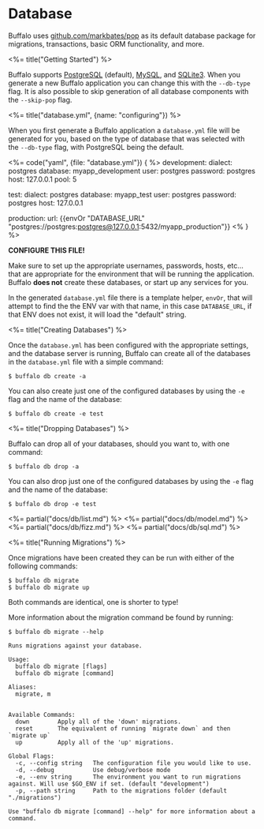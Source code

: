 # Database

Buffalo uses [github.com/markbates/pop](https://github.com/markbates/pop) as its default database package for migrations, transactions, basic ORM functionality, and more.

<%= title("Getting Started") %>

Buffalo supports [PostgreSQL](https://www.postgresql.org/) (default), [MySQL](https://www.mysql.com/), and [SQLite3](https://sqlite.org/). When you generate a new Buffalo application you can change this with the `--db-type` flag. It is also possible to skip generation of all database components with the `--skip-pop` flag.

<%= title("database.yml", {name: "configuring"}) %>

When you first generate a Buffalo application a `database.yml` file will be generated for you, based on the type of database that was selected with the `--db-type` flag, with PostgreSQL being the default.

<%= code("yaml", {file: "database.yml"}) { %>
development:
  dialect: postgres
  database: myapp_development
  user: postgres
  password: postgres
  host: 127.0.0.1
  pool: 5

test:
  dialect: postgres
  database: myapp_test
  user: postgres
  password: postgres
  host: 127.0.0.1

production:
  url: {{envOr "DATABASE_URL" "postgres://postgres:postgres@127.0.0.1:5432/myapp_production"}}
<% } %>

**CONFIGURE THIS FILE!**

Make sure to set up the appropriate usernames, passwords, hosts, etc... that are appropriate for the environment that will be running the application. Buffalo **does not** create these databases, or start up any services for you.

In the generated `database.yml` file there is a template helper, `envOr`, that will attempt to find the the ENV var with that name, in this case `DATABASE_URL`, if that ENV does not exist, it will load the "default" string.

<%= title("Creating Databases") %>

Once the `database.yml` has been configured with the appropriate settings, and the database server is running, Buffalo can create all of the databases in the `database.yml` file with a simple command:

```text
$ buffalo db create -a
```

You can also create just one of the configured databases by using the `-e` flag and the name of the database:

```text
$ buffalo db create -e test
```

<%= title("Dropping Databases") %>

Buffalo can drop all of your databases, should you want to, with one command:

```text
$ buffalo db drop -a
```

You can also drop just one of the configured databases by using the `-e` flag and the name of the database:

```text
$ buffalo db drop -e test
```

<%= partial("docs/db/list.md") %>
<%= partial("docs/db/model.md") %>
<%= partial("docs/db/fizz.md") %>
<%= partial("docs/db/sql.md") %>

<%= title("Running Migrations") %>

Once migrations have been created they can be run with either of the following commands:

```text
$ buffalo db migrate
$ buffalo db migrate up
```

Both commands are identical, one is shorter to type!

More information about the migration command be found by running:

```text
$ buffalo db migrate --help

Runs migrations against your database.

Usage:
  buffalo db migrate [flags]
  buffalo db migrate [command]

Aliases:
  migrate, m


Available Commands:
  down        Apply all of the 'down' migrations.
  reset       The equivalent of running `migrate down` and then `migrate up`
  up          Apply all of the 'up' migrations.

Global Flags:
  -c, --config string   The configuration file you would like to use.
  -d, --debug           Use debug/verbose mode
  -e, --env string      The environment you want to run migrations against. Will use $GO_ENV if set. (default "development")
  -p, --path string     Path to the migrations folder (default "./migrations")

Use "buffalo db migrate [command] --help" for more information about a command.
```
